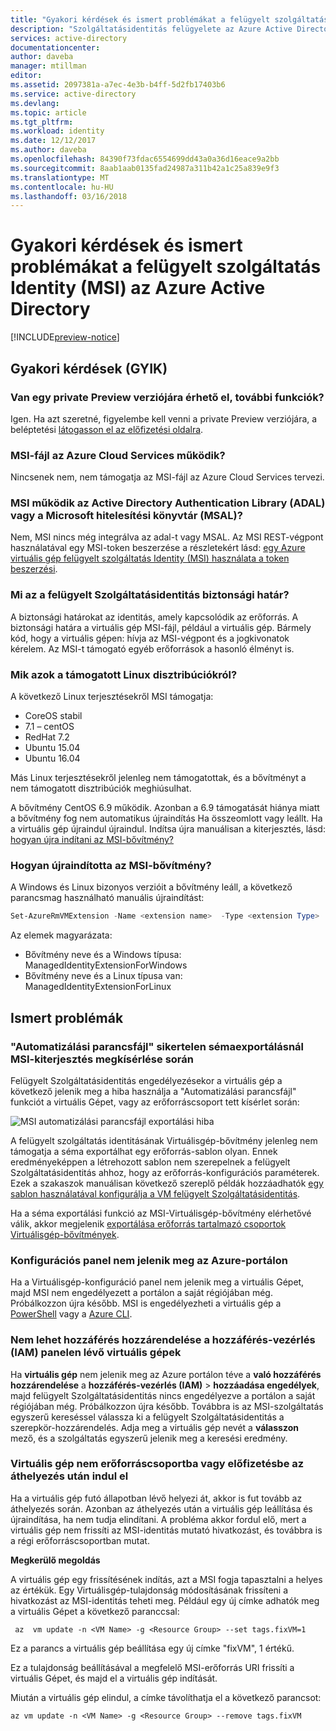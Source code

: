 ```yaml
---
title: "Gyakori kérdések és ismert problémákat a felügyelt szolgáltatás Identity (MSI) az Azure Active Directory"
description: "Szolgáltatásidentitás felügyelete az Azure Active Directory szolgáltatással kapcsolatos ismert problémák."
services: active-directory
documentationcenter: 
author: daveba
manager: mtillman
editor: 
ms.assetid: 2097381a-a7ec-4e3b-b4ff-5d2fb17403b6
ms.service: active-directory
ms.devlang: 
ms.topic: article
ms.tgt_pltfrm: 
ms.workload: identity
ms.date: 12/12/2017
ms.author: daveba
ms.openlocfilehash: 84390f73fdac6554699dd43a0a36d16eace9a2bb
ms.sourcegitcommit: 8aab1aab0135fad24987a311b42a1c25a839e9f3
ms.translationtype: MT
ms.contentlocale: hu-HU
ms.lasthandoff: 03/16/2018
---
```

# <a name="faqs-and-known-issues-with-managed-service-identity-msi-for-azure-active-directory"></a>Gyakori kérdések és ismert problémákat a felügyelt szolgáltatás Identity (MSI) az Azure Active Directory

[!INCLUDE[preview-notice](../../../includes/active-directory-msi-preview-notice.md)]

## <a name="frequently-asked-questions-faqs"></a>Gyakori kérdések (GYIK)

### <a name="is-there-a-private-preview-available-for-additional-features"></a>Van egy private Preview verziójára érhető el, további funkciók?

Igen. Ha azt szeretné, figyelembe kell venni a private Preview verziójára, a beléptetési [látogasson el az előfizetési oldalra](https://aka.ms/azuremsiprivatepreview).

### <a name="does-msi-work-with-azure-cloud-services"></a>MSI-fájl az Azure Cloud Services működik?

Nincsenek nem, nem támogatja az MSI-fájl az Azure Cloud Services tervezi.

### <a name="does-msi-work-with-the-active-directory-authentication-library-adal-or-the-microsoft-authentication-library-msal"></a>MSI működik az Active Directory Authentication Library (ADAL) vagy a Microsoft hitelesítési könyvtár (MSAL)?

Nem, MSI nincs még integrálva az adal-t vagy MSAL. Az MSI REST-végpont használatával egy MSI-token beszerzése a részletekért lásd: [egy Azure virtuális gép felügyelt szolgáltatás Identity (MSI) használata a token beszerzési](how-to-use-vm-token.md).

### <a name="what-is-the-security-boundary-of-a-managed-service-identity"></a>Mi az a felügyelt Szolgáltatásidentitás biztonsági határ?

A biztonsági határokat az identitás, amely kapcsolódik az erőforrás. A biztonsági határa a virtuális gép MSI-fájl, például a virtuális gép. Bármely kód, hogy a virtuális gépen: hívja az MSI-végpont és a jogkivonatok kérelem. Az MSI-t támogató egyéb erőforrások a hasonló élményt is.

### <a name="what-are-the-supported-linux-distributions"></a>Mik azok a támogatott Linux disztribúciókról?

A következő Linux terjesztésekről MSI támogatja: 

- CoreOS stabil
- 7.1 – centOS
- RedHat 7.2
- Ubuntu 15.04
- Ubuntu 16.04

Más Linux terjesztésekről jelenleg nem támogatottak, és a bővítményt a nem támogatott disztribúciók meghiúsulhat.

A bővítmény CentOS 6.9 működik. Azonban a 6.9 támogatását hiánya miatt a bővítmény fog nem automatikus újraindítás Ha összeomlott vagy leállt. Ha a virtuális gép újraindul újraindul. Indítsa újra manuálisan a kiterjesztés, lásd: [hogyan újra indítani az MSI-bővítmény?](#how-do-you-restart-the-msi-extension)

### <a name="how-do-you-restart-the-msi-extension"></a>Hogyan újraindította az MSI-bővítmény?
A Windows és Linux bizonyos verzióit a bővítmény leáll, a következő parancsmag használható manuális újraindítást:

```powershell
Set-AzureRmVMExtension -Name <extension name>  -Type <extension Type>  -Location <location> -Publisher Microsoft.ManagedIdentity -VMName <vm name> -ResourceGroupName <resource group name> -ForceRerun <Any string different from any last value used>
```

Az elemek magyarázata: 
- Bővítmény neve és a Windows típusa: ManagedIdentityExtensionForWindows
- Bővítmény neve és a Linux típusa van: ManagedIdentityExtensionForLinux

## <a name="known-issues"></a>Ismert problémák

### <a name="automation-script-fails-when-attempting-schema-export-for-msi-extension"></a>"Automatizálási parancsfájl" sikertelen sémaexportálásnál MSI-kiterjesztés megkísérlése során

Felügyelt Szolgáltatásidentitás engedélyezésekor a virtuális gép a következő jelenik meg a hiba használja a "Automatizálási parancsfájl" funkciót a virtuális Gépet, vagy az erőforráscsoport tett kísérlet során:

![MSI automatizálási parancsfájl exportálási hiba](../media/msi-known-issues/automation-script-export-error.png)

A felügyelt szolgáltatás identitásának Virtuálisgép-bővítmény jelenleg nem támogatja a séma exportálhat egy erőforrás-sablon olyan. Ennek eredményeképpen a létrehozott sablon nem szerepelnek a felügyelt Szolgáltatásidentitás ahhoz, hogy az erőforrás-konfigurációs paraméterek. Ezek a szakaszok manuálisan következő szereplő példák hozzáadhatók [egy sablon használatával konfigurálja a VM felügyelt Szolgáltatásidentitás](qs-configure-template-windows-vm.md).

Ha a séma exportálási funkció az MSI-Virtuálisgép-bővítmény elérhetővé válik, akkor megjelenik [exportálása erőforrás tartalmazó csoportok Virtuálisgép-bővítmények](../../virtual-machines/windows/extensions-export-templates.md#supported-virtual-machine-extensions).

### <a name="configuration-blade-does-not-appear-in-the-azure-portal"></a>Konfigurációs panel nem jelenik meg az Azure-portálon

Ha a Virtuálisgép-konfiguráció panel nem jelenik meg a virtuális Gépet, majd MSI nem engedélyezett a portálon a saját régiójában még.  Próbálkozzon újra később.  MSI is engedélyezheti a virtuális gép a [PowerShell](qs-configure-powershell-windows-vm.md) vagy a [Azure CLI](qs-configure-cli-windows-vm.md).

### <a name="cannot-assign-access-to-virtual-machines-in-the-access-control-iam-blade"></a>Nem lehet hozzáférés hozzárendelése a hozzáférés-vezérlés (IAM) panelen lévő virtuális gépek

Ha **virtuális gép** nem jelenik meg az Azure portálon téve a **való hozzáférés hozzárendelése** a **hozzáférés-vezérlés (IAM)** > **hozzáadása engedélyek**, majd felügyelt Szolgáltatásidentitás nincs engedélyezve a portálon a saját régiójában még. Próbálkozzon újra később.  Továbbra is az MSI-szolgáltatás egyszerű kereséssel válassza ki a felügyelt Szolgáltatásidentitás a szerepkör-hozzárendelés.  Adja meg a virtuális gép nevét a **válasszon** mező, és a szolgáltatás egyszerű jelenik meg a keresési eredmény.

### <a name="vm-fails-to-start-after-being-moved-from-resource-group-or-subscription"></a>Virtuális gép nem erőforráscsoportba vagy előfizetésbe az áthelyezés után indul el

Ha a virtuális gép futó állapotban lévő helyezi át, akkor is fut tovább az áthelyezés során. Azonban az áthelyezés után a virtuális gép leállítása és újraindítása, ha nem tudja elindítani. A probléma akkor fordul elő, mert a virtuális gép nem frissíti az MSI-identitás mutató hivatkozást, és továbbra is a régi erőforráscsoportban mutat.

**Megkerülő megoldás** 
 
A virtuális gép egy frissítésének indítás, azt a MSI fogja tapasztalni a helyes az értékük. Egy Virtuálisgép-tulajdonság módosításának frissíteni a hivatkozást az MSI-identitás teheti meg. Például egy új címke adhatók meg a virtuális Gépet a következő paranccsal:

```azurecli-interactive
 az  vm update -n <VM Name> -g <Resource Group> --set tags.fixVM=1
```
 
Ez a parancs a virtuális gép beállítása egy új címke "fixVM", 1 értékű. 
 
Ez a tulajdonság beállításával a megfelelő MSI-erőforrás URI frissíti a virtuális Gépet, és majd el a virtuális gép indítását. 
 
Miután a virtuális gép elindul, a címke távolíthatja el a következő parancsot:

```azurecli-interactive
az vm update -n <VM Name> -g <Resource Group> --remove tags.fixVM
```
